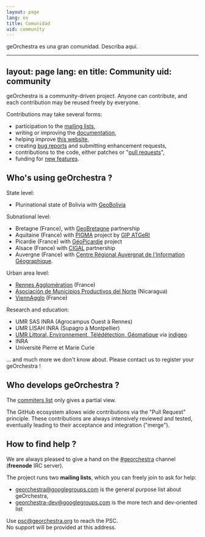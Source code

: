 ```yaml
---
layout: page
lang: es
title: Comunidad
uid: community
---
```


geOrchestra es una gran comunidad. Describa aquí.

---
layout: page
lang: en
title: Community
uid: community
---

geOrchestra is a community-driven project. Anyone can contribute, and each contribution may be reused freely by everyone.

Contributions may take several forms:

 * participation to the [mailing lists](https://groups.google.com/group/georchestra?hl=en),
 * writing or improving the [documentation](https://github.com/georchestra/georchestra/blob/master/README.md),
 * helping improve [this website](https://github.com/georchestra/georchestra.github.io),
 * creating [bug reports](https://github.com/georchestra/georchestra/issues) and submitting enhancement requests,
 * contributions to the code, either patches or "[pull requests](https://help.github.com/articles/creating-a-pull-request)",
 * funding for [new features](https://github.com/georchestra/georchestra/issues?direction=desc&labels=enhancement&page=1&sort=updated&state=open).


## Who's using geOrchestra ?

State level:

* Plurinational state of Bolivia with [GeoBolivia](http://geo.gob.bo/)

Subnational level:

 * Bretagne (France), with [GeoBretagne](http://www.geobretagne.fr) partnership
 * Aquitaine (France) with [PIGMA](http://www.pigma.org) project by [GIP ATGeRI](http://www.gipatgeri.fr/)
 * Picardie (France) with [GéoPicardie](http://www.geopicardie.fr/portail/) project
 * Alsace (France) with [CIGAL](http://www.cigalsace.org/portail/) partnership
 * Auvergne (France) with [Centre Régional Auvergnat de l'Information Géographique](http://craig.fr/).

Urban area level:

 * [Rennes Agglomération](http://metropole.rennes.fr/) (France)
 * [Asociación de Municipios Productivos del Norte](http://www.amupnor.com/ide) (Nicaragua)
 * [ViennAgglo](http://www.paysviennois.fr/) (France)

Research and education:

 * UMR SAS INRA (Agrocampus Ouest à Rennes)
 * UMR LISAH INRA (Supagro à Montpellier)
 * [UMR Littoral, Environnement, Télédétection, Géomatique](https://letg.univ-nantes.fr/) via [indigeo](http://www.indigeo.fr/)
 * INRA
 * Université Pierre et Marie Curie

... and much more we don't know about. Please contact us to register your geOrchestra !


## Who develops geOrchestra ?


The [commiters list](https://github.com/orgs/georchestra/members) only gives a partial view.

The GitHub ecosystem allows wide contributions via the "Pull Request" principle. These contributions are always intensively reviewed and tested, eventually leading to their acceptance and integration ("merge").


## How to find help ?

We are always pleased to give a hand on the [#georchestra](http://webchat.freenode.net/?channels=%23georchestra&uio=d4) channel (**freenode** IRC server).

The project runs two **mailing lists**, which you can freely join to ask for help:

 * [georchestra@googlegroups.com](https://groups.google.com/group/georchestra?hl=fr) is the general purpose list about geOrchestra,
 * [georchestra-dev@googlegroups.com](https://groups.google.com/group/georchestra-dev?hl=fr) is the more tech and dev-oriented list

Use psc@georchestra.org to reach the PSC.<br />
No support will be provided at this address.
